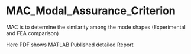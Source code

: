 # MAC_Modal_Assurance_Criterion
MAC is to determine the similarity among the mode shapes (Experimental and FEA comparison)

Here PDF shows MATLAB Published detailed Report
